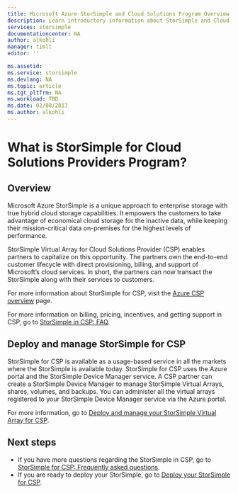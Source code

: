 ```yaml
---
title: Microsoft Azure StorSimple and Cloud Solutions Program Overview | Microsoft Docs
description: Learn introductory information about StorSimple and Cloud Solutions Program (CSP) for StorSimple partners.
services: storsimple
documentationcenter: NA
author: alkohli
manager: timlt
editor: ''

ms.assetid: 
ms.service: storsimple
ms.devlang: NA
ms.topic: article
ms.tgt_pltfrm: NA
ms.workload: TBD
ms.date: 02/08/2017
ms.author: alkohli
---
```


# What is StorSimple for Cloud Solutions Providers Program?


## Overview

Microsoft Azure StorSimple is a unique approach to enterprise storage with true hybrid cloud storage capabilities. It empowers the customers to take advantage of economical cloud storage for the inactive data, while keeping their mission-critical data on-premises for the highest levels of performance. 

StorSimple Virtual Array for Cloud Solutions Provider (CSP) enables partners to capitalize on this opportunity. The partners own the end-to-end customer lifecycle with direct provisioning, billing, and support of Microsoft’s cloud services. In short, the partners can now transact the StorSimple along with their services to customers.

For more information about StorSimple for CSP, visit the [Azure CSP overview](/azure/cloud-solution-provider/overview/azure-csp-overview) page.

For more information on billing, pricing, incentives, and getting support in CSP, go to [StorSimple in CSP: FAQ](storsimple-partner-csp-faq.yml). 

## Deploy and manage StorSimple for CSP

StorSimple for CSP is available as a usage-based service in all the markets where the StorSimple is available today. StorSimple for CSP uses the Azure portal and the StorSimple Device Manager service. A CSP partner can create a StorSimple Device Manager to manage StorSimple Virtual Arrays, shares, volumes, and backups. You can administer all the virtual arrays registered to your StorSimple Device Manager service via the Azure portal.

For more information, go to [Deploy and manage your StorSimple Virtual Array for CSP](storsimple-partner-csp-deploy.md).

## Next steps

- If you have more questions regarding the StorSimple in CSP, go to [StorSimple for CSP: Frequently asked questions](storsimple-partner-csp-faq.yml).
- If you are ready to deploy your StorSimple, go to [Deploy your StorSimple for CSP](storsimple-partner-csp-deploy.md).